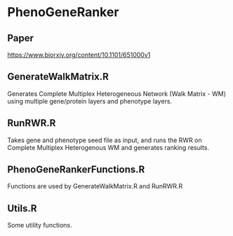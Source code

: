 # PhenoGeneRanker
## Paper
https://www.biorxiv.org/content/10.1101/651000v1
## GenerateWalkMatrix.R
Generates Complete Multiplex Heterogeneous Network (Walk Matrix - WM) using multiple gene/protein layers and phenotype layers.
## RunRWR.R
Takes gene and phenotype seed file as input, and runs the RWR on Complete Multiplex Heterogenous WM and generates ranking results.
## PhenoGeneRankerFunctions.R
Functions are used by GenerateWalkMatrix.R and RunRWR.R
## Utils.R
Some utility functions.
